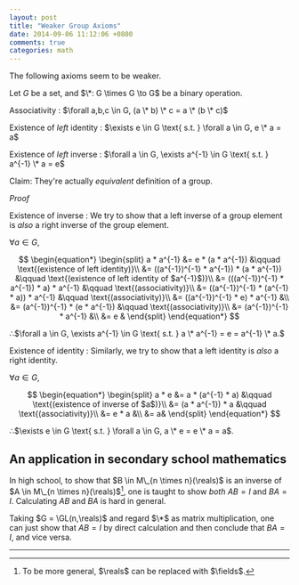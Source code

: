 ```yaml
---
layout: post
title: "Weaker Group Axioms"
date: 2014-09-06 11:12:06 +0800
comments: true
categories: math
---
```


The following axioms seem to be weaker.

Let $G$ be a set, and $\*: G \times G \to G$ be a binary operation.

Associativity
: $\forall a,b,c \in G, (a \* b) \* c = a \* (b \* c)$

Existence of *left* identity
: $\exists e \in G \text{ s.t. } \forall a \in G, e \* a = a$

Existence of *left* inverse
: $\forall a \in G, \exists a^{-1} \in G \text{ s.t. } a^{-1} \* a =
  e$

Claim: They're actually *equivalent* definition of a group.

<!-- more -->

*Proof*

Existence of inverse
: We try to show that a left inverse of a group element is *also* a
  right inverse of the group element.

  $\forall a \in G,$

  $$
  \begin{equation*}
  \begin{split}
  a * a^{-1} &= e * (a * a^{-1}) &\qquad \text{(existence of left
  identity)}\\
  &= ((a^{-1})^{-1} * a^{-1}) * (a * a^{-1}) &\qquad \text{(existence
  of left identity of $a^{-1}$)}\\
  &= (((a^{-1})^{-1} * a^{-1}) * a) * a^{-1} &\qquad
  \text{(associativity)}\\
  &= ((a^{-1})^{-1} * (a^{-1} * a)) * a^{-1} &\qquad
  \text{(associativity)}\\
  &= ((a^{-1})^{-1} * e) * a^{-1} &\\
  &= (a^{-1})^{-1} * (e * a^{-1}) &\qquad \text{(associativity)}\\
  &= (a^{-1})^{-1} * a^{-1} &\\
  &= e &
  \end{split}
  \end{equation*}
  $$

  ∴$\forall a \in G, \exists a^{-1} \in G \text{ s.t. } a \* a^{-1} =
  e = a^{-1} \* a.$

Existence of identity
: Similarly, we try to show that a left identity is *also* a right
  identity.

  $\forall a \in G,$

  $$
  \begin{equation*}
  \begin{split}
  a * e &= a * (a^{-1} * a) &\qquad \text{(existence of inverse of
  $a$)}\\
  &= (a * a^{-1}) * a &\qquad \text{(associativity)}\\
  &= e * a &\\
  &= a&
  \end{split}
  \end{equation*}
  $$

  ∴$\exists e \in G \text{ s.t. } \forall a \in G, a \* e = e \* a =
  a$.

An application in secondary school mathematics
---

In high school, to show that $B \in M\_{n \times n}(\reals)$ is an
inverse of $A \in M\_{n \times n}(\reals)$[^1], one is taught to show
*both* $AB = I$ and $BA = I$.  Calculating $AB$ and $BA$ is hard in
general.

Taking $G = \GL(n,\reals)$ and regard $\*$ as matrix multiplication,
one can just show that $AB = I$ by direct calculation and then
conclude that $BA = I$, and vice versa.

---
[^1]: To be more general, $\reals$ can be replaced with $\fields$.
